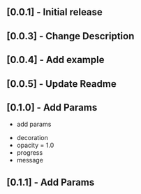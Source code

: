 ## [0.0.1] - Initial release

## [0.0.3] - Change Description

## [0.0.4] - Add example

## [0.0.5] - Update Readme

## [0.1.0] - Add Params
 * add params 
 - decoration
 - opacity = 1.0
 - progress
 - message

## [0.1.1] - Add Params